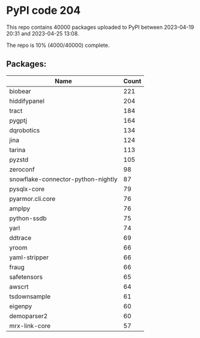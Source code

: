 # PyPI code 204

This repo contains 40000 packages uploaded to PyPI between 
2023-04-19 20:31 and 2023-04-25 13:08.

The repo is 10% (4000/40000) complete.

## Packages:

| Name  | Count |
| ----- | ----- |
| biobear | 221 |
| hiddifypanel | 204 |
| tract | 184 |
| pygptj | 164 |
| dqrobotics | 134 |
| jina | 124 |
| tarina | 113 |
| pyzstd | 105 |
| zeroconf | 98 |
| snowflake-connector-python-nightly | 87 |
| pysqlx-core | 79 |
| pyarmor.cli.core | 76 |
| amplpy | 76 |
| python-ssdb | 75 |
| yarl | 74 |
| ddtrace | 69 |
| yroom | 66 |
| yaml-stripper | 66 |
| fraug | 66 |
| safetensors | 65 |
| awscrt | 64 |
| tsdownsample | 61 |
| eigenpy | 60 |
| demoparser2 | 60 |
| mrx-link-core | 57 |



